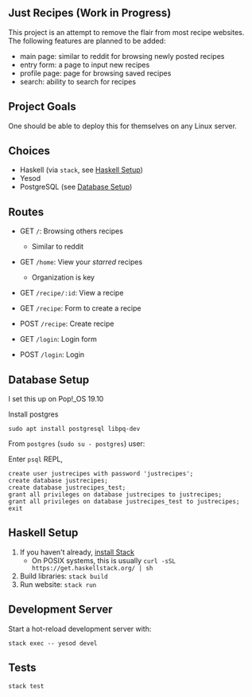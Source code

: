 Just Recipes (Work in Progress)
---

This project is an attempt to remove the flair from most recipe
websites. The following features are planned to be added:

- main page: similar to reddit for browsing newly posted recipes
- entry form: a page to input new recipes
- profile page: page for browsing saved recipes
- search: ability to search for recipes

## Project Goals

One should be able to deploy this for themselves on any Linux server.

## Choices

- Haskell (via `stack`, see [Haskell Setup](#haskell-setup))
- Yesod
- PostgreSQL (see [Database Setup](#database-setup))

## Routes

- GET `/`: Browsing others recipes
  - Similar to reddit

- GET `/home`: View your _starred_ recipes
  - Organization is key

- GET `/recipe/:id`: View a recipe
- GET `/recipe`: Form to create a recipe
- POST `/recipe`: Create recipe

- GET `/login`: Login form
- POST `/login`: Login

## Database Setup

I set this up on Pop!\_OS 19.10

Install postgres

```
sudo apt install postgresql libpq-dev
```

From `postgres` (`sudo su - postgres`) user:

Enter `psql` REPL,

```
create user justrecipes with password 'justrecipes';
create database justrecipes;
create database justrecipes_test;
grant all privileges on database justrecipes to justrecipes;
grant all privileges on database justrecipes_test to justrecipes;
exit
```

## Haskell Setup

1. If you haven't already, [install Stack](https://haskell-lang.org/get-started)
	* On POSIX systems, this is usually `curl -sSL https://get.haskellstack.org/ | sh`
2. Build libraries: `stack build`
3. Run website: `stack run`

## Development Server

Start a hot-reload development server with:

```
stack exec -- yesod devel
```

## Tests

```
stack test
```
